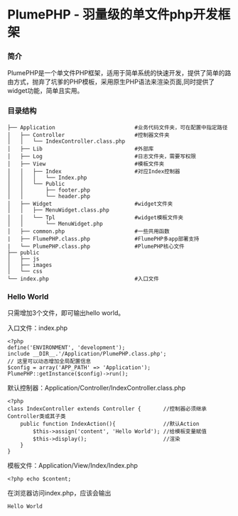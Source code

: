 PlumePHP - 羽量级的单文件php开发框架
========


### 简介

PlumePHP是一个单文件PHP框架，适用于简单系统的快速开发，提供了简单的路由方式，抛弃了坑爹的PHP模板，采用原生PHP语法来渲染页面,同时提供了widget功能，简单且实用。


### 目录结构

    ├── Application                         #业务代码文件夹，可在配置中指定路径
    │   ├── Controller                      #控制器文件夹
    │   │   └── IndexController.class.php
    │   ├── Lib                             #外部库
    │   ├── Log                             #日志文件夹，需要写权限
    │   ├── View                            #模板文件夹
    │   │   ├── Index                       #对应Index控制器
    │   │   │   └── Index.php
    │   │   └── Public
    │   │       ├── footer.php
    │   │       └── header.php
    │   ├── Widget                          #widget文件夹
    │   │   ├── MenuWidget.class.php
    │   │   └── Tpl                         #widget模板文件夹
    │   │       └── MenuWidget.php
    │   ├── common.php                      #一些共用函数
    |   ├── FlumePHP.class.php              #FlumePHP多app部署支持
    |   └── PlumePHP.class.php              #PlumePHP核心文件
    ├── public
    │   ├── js
    │   ├── images
    │   └── css
    └── index.php                           #入口文件
    
### Hello World

只需增加3个文件，即可输出hello world。

入口文件：index.php

    <?php
    define('ENVIRONMENT', 'development');
    include __DIR__.'/Application/PlumePHP.class.php';
    // 这里可以动态增加全局配置信息
    $config = array('APP_PATH' => 'Application');
    PlumePHP::getInstance($config)->run();
    
默认控制器：Application/Controller/IndexController.class.php

    <?php
    class IndexController extends Controller {       //控制器必须继承Controller类或其子类
        public function IndexAction(){               //默认Action
            $this->assign('content', 'Hello World'); //给模板变量赋值
            $this->display();                        //渲染
        }
    }
    
模板文件：Application/View/Index/Index.php

    <?php echo $content;
    
在浏览器访问index.php，应该会输出

    Hello World
